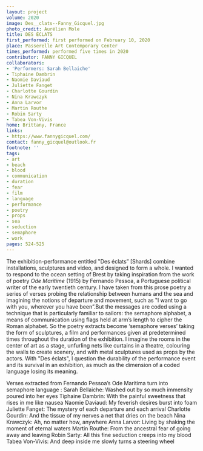 ```yaml
---
layout: project
volume: 2020
image: Des__clats--Fanny_Gicquel.jpg
photo_credit: Aurélien Mole
title: DES ÉCLATS
first_performed: first performed on February 10, 2020
place: Passerelle Art Contemporary Center
times_performed: performed five times in 2020
contributor: FANNY GICQUEL
collaborators:
- 'Performers: Sarah Bellaiche'
- Tiphaine Dambrin
- Naomie Daviaud
- Juliette Fanget
- Charlotte Gourdin
- Nina Krawczyk
- Anna Larvor
- Martin Routhe
- Robin Sarty
- Tabea Von-Vivis
home: Brittany, France
links:
- https://www.fannygicquel.com/
contact: fanny_gicquel@outlook.fr
footnote: ''
tags:
- art
- beach
- blood
- communication
- duration
- fear
- film
- language
- performance
- poetry
- props
- sea
- seduction
- semaphore
- work
pages: 524-525
---
```



The exhibition-performance entitled ‟Des éclats” [Shards] combine installations, sculptures and video, and designed to form a whole. I wanted to respond to the ocean setting of Brest by taking inspiration from the work of poetry *Ode Maritime* (1915) by Fernando Pessoa, a Portuguese political writer of the early twentieth century. I have taken from this prose poetry a series of verses probing the relationship between humans and the sea and imagining the notions of departure and movement, such as ‟I want to go with you, wherever you have been”.But the messages are coded using a technique that is particularly familiar to sailors: the semaphore alphabet, a means of communication using flags held at arm’s length to cipher the Roman alphabet. So the poetry extracts become ‘semaphore verses’ taking the form of sculptures, a film and performances given at predetermined times throughout the duration of the exhibition. I imagine the rooms in the center of art as a stage, unfurling nets like curtains in a theatre, colouring the walls to create scenery, and with metal sculptures used as props by the actors. With "Des éclats", I question the durability of the performance event and its survival in an exhibition, as much as the dimension of a coded language losing its meaning. 

Verses extracted from Fernando Pessoa’s Ode Marítima turn into semaphore language :
Sarah Bellaiche: Washed out by so much immensity poured into her eyes
Tiphaine Dambrin: With the painful sweetness that rises in me like nausea
Naomie Daviaud: My feverish desires burst into foam
Juliette Fanget: The mystery of each departure and each arrival
Charlotte Gourdin: And the tissue of my nerves a net that dries on the beach
Nina Krawczyk: Ah, no matter how, anywhere
Anna Larvor: Living by shaking the moment of eternal waters
Martin Routhe: From the ancestral fear of going away and leaving
Robin Sarty: All this fine seduction creeps into my blood
Tabea Von-Vivis: And deep inside me slowly turns a steering wheel

